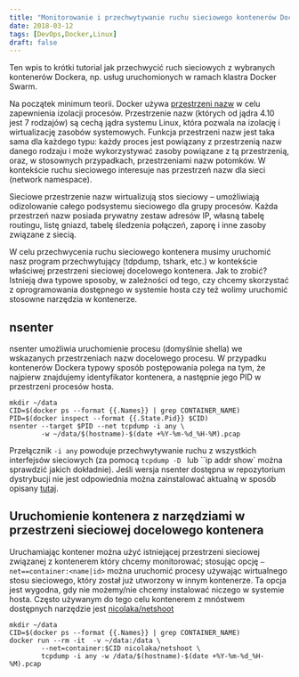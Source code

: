 ```yaml
---
title: "Monitorowanie i przechwytywanie ruchu sieciowego kontenerów Dockera"
date: 2018-03-12
tags: [DevOps,Docker,Linux]
draft: false
---
```

Ten wpis to krótki tutorial jak przechwycić ruch sieciowych z wybranych kontenerów Dockera, np. usług uruchomionych w ramach klastra Docker Swarm.

Na początek minimum teorii. Docker używa [przestrzeni nazw](https://en.wikipedia.org/wiki/Linux_namespaces) w celu zapewnienia izolacji procesów. Przestrzenie nazw (których od jądra 4.10 jest 7 rodzajów) są cechą jądra systemu Linux, która pozwala na izolację i wirtualizację zasobów systemowych. Funkcja przestrzeni nazw jest taka sama dla każdego typu: każdy proces jest powiązany z przestrzenią nazw danego rodzaju i może wykorzystywać zasoby powiązane z tą przestrzenią, oraz, w stosownych przypadkach, przestrzeniami nazw potomków. W kontekście ruchu sieciowego interesuje nas przestrzeń nazw dla sieci (network namespace).

Sieciowe przestrzenie nazw wirtualizują stos sieciowy – umożliwiają odizolowanie całego podsystemu sieciowego dla grupy procesów. Każda przestrzeń nazw posiada prywatny zestaw adresów IP, własną tabelę routingu, listę gniazd, tabelę śledzenia połączeń, zaporę i inne zasoby związane z siecią.

W celu przechwycenia ruchu sieciowego kontenera musimy uruchomić nasz program przechwytujący (tdpdump, tshark, etc.) w kontekście właściwej przestrzeni sieciowej docelowego kontenera. Jak to zrobić? Istnieją dwa typowe sposoby, w zależności od tego, czy chcemy skorzystać z oprogramowania dostępnego w systemie hosta czy też wolimy uruchomić stosowne narzędzia w kontenerze.

## nsenter
nsenter umożliwia uruchomienie procesu (domyślnie shella) we wskazanych przestrzeniach nazw docelowego procesu. W przypadku kontenerów Dockera typowy sposób postępowania polega na tym, że najpierw znajdujemy identyfikator kontenera, a następnie jego PID w przestrzeni procesów hosta.

```
mkdir ~/data
CID=$(docker ps --format {{.Names}} | grep CONTAINER_NAME)
PID=$(docker inspect --format {{.State.Pid}} $CID)
nsenter --target $PID --net tcpdump -i any \
        -w ~/data/$(hostname)-$(date +%Y-%m-%d_%H-%M).pcap
```
Przełącznik `-i any` powoduje przechwytywanie ruchu z wszystkich interfejsów sieciowych (za pomocą `tcpdump -D ` lub ``ip addr show` można sprawdzić jakich dokładnie). Jeśli wersja nsenter dostępna w repozytorium dystrybucji nie jest odpowiednia można zainstalować aktualną w sposób opisany [tutaj](https://github.com/jpetazzo/nsenter).

## Uruchomienie kontenera z narzędziami w przestrzeni sieciowej docelowego kontenera
Uruchamiając kontener można użyć istniejącej przestrzeni sieciowej związanej z kontenerem który chcemy monitorować; stosując opcję `–net==container:<name|id>` można uruchomić procesy używając wirtualnego stosu sieciowego, który został już utworzony w innym kontenerze.
Ta opcja jest wygodna, gdy nie możemy/nie chcemy instalować niczego w systemie hosta. Często używanym do tego celu kontenerem z mnóstwem dostępnych narzędzie jest [nicolaka/netshoot](https://hub.docker.com/r/nicolaka/netshoot/)

```
mkdir ~/data
CID=$(docker ps --format {{.Names}} | grep CONTAINER_NAME)
docker run --rm -it  -v ~/data:/data \
        --net=container:$CID nicolaka/netshoot \
        tcpdump -i any -w /data/$(hostname)-$(date +%Y-%m-%d_%H-%M).pcap
```